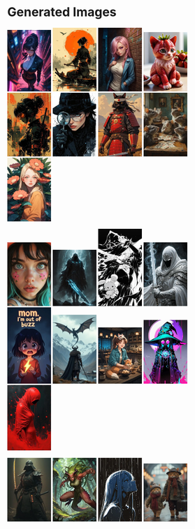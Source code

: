 # Generated Images



<img src="2025_09_09_01_thumb.webp" width="100"/> <img src="2025_09_09_02_thumb.webp" width="100"/> <img src="2025_09_09_03_thumb.webp" width="100"/> <img src="2025_09_09_04_thumb.webp" width="100"/> <img src="2025_09_09_05_thumb.webp" width="100"/> <img src="2025_09_09_06_thumb.webp" width="100"/> <img src="2025_09_09_07_thumb.webp" width="100"/> <img src="2025_09_09_08_thumb.webp" width="100"/> <img src="2025_09_09_09_thumb.webp" width="100"/>

<img src="2025_09_09_10_thumb.webp" width="100"/> <img src="2025_09_09_11_thumb.webp" width="100"/> <img src="2025_09_09_12_thumb.webp" width="100"/> <img src="2025_09_09_13_thumb.webp" width="100"/> <img src="2025_09_09_14_thumb.webp" width="100"/> <img src="2025_09_09_15_thumb.webp" width="100"/> <img src="2025_09_09_16_thumb.webp" width="100"/> <img src="2025_09_09_17_thumb.webp" width="100"/> <img src="2025_09_09_18_thumb.webp" width="100"/>

<img src="2025_09_09_19_thumb.webp" width="100"/> <img src="2025_09_09_20_thumb.webp" width="100"/> <img src="2025_09_09_21_thumb.webp" width="100"/> <img src="2025_09_09_22_thumb.webp" width="100"/>